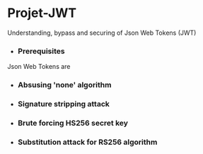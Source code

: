 # Projet-JWT
Understanding, bypass and securing of Json Web Tokens (JWT)

* ### Prerequisites
Json Web Tokens are 

* ### Absusing 'none' algorithm

* ### Signature stripping attack

* ### Brute forcing HS256 secret key

* ### Substitution attack for RS256 algorithm
